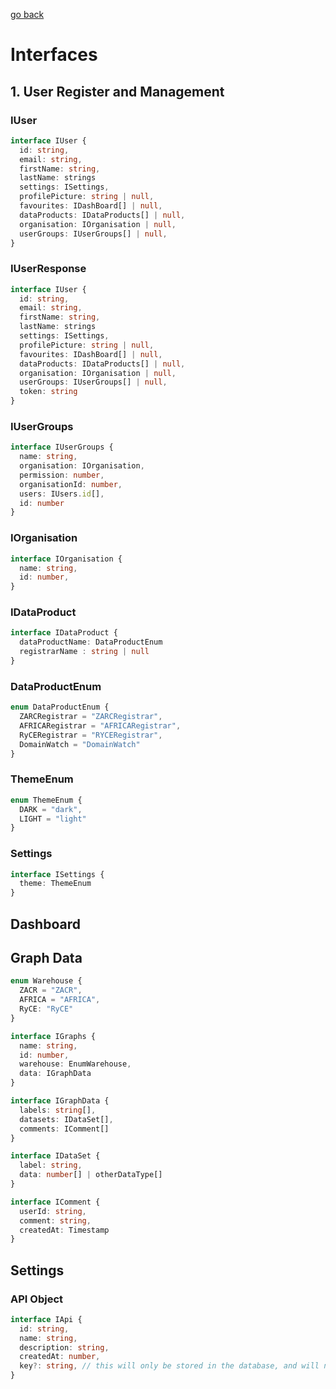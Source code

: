 [go back](readme.md)

# Interfaces

## 1. User Register and Management

### IUser
```ts
interface IUser {
  id: string,
  email: string,
  firstName: string,
  lastName: strings
  settings: ISettings,
  profilePicture: string | null,
  favourites: IDashBoard[] | null,
  dataProducts: IDataProducts[] | null,
  organisation: IOrganisation | null,
  userGroups: IUserGroups[] | null,
}
```
### IUserResponse
```ts
interface IUser {
  id: string,
  email: string,
  firstName: string,
  lastName: strings
  settings: ISettings,
  profilePicture: string | null,
  favourites: IDashBoard[] | null,
  dataProducts: IDataProducts[] | null,
  organisation: IOrganisation | null,
  userGroups: IUserGroups[] | null,
  token: string
}
```
### IUserGroups
```ts
interface IUserGroups {
  name: string,
  organisation: IOrganisation,
  permission: number,
  organisationId: number,
  users: IUsers.id[],
  id: number
}
```
### IOrganisation
```ts
interface IOrganisation {
  name: string,
  id: number,
}
```
### IDataProduct
```ts
interface IDataProduct {
  dataProductName: DataProductEnum
  registrarName : string | null
}
```
### DataProductEnum
```ts
enum DataProductEnum {
  ZARCRegistrar = "ZARCRegistrar",
  AFRICARegistrar = "AFRICARegistrar",
  RyCERegistrar = "RYCERegistrar",
  DomainWatch = "DomainWatch"
}
```
### ThemeEnum
```ts
enum ThemeEnum {
  DARK = "dark",
  LIGHT = "light"
}
```
### Settings
```ts
interface ISettings {
  theme: ThemeEnum
}
```

## Dashboard

## Graph Data
```ts
enum Warehouse {
  ZACR = "ZACR",
  AFRICA = "AFRICA",
  RyCE: "RyCE"
}
```

```ts
interface IGraphs {
  name: string,
  id: number,
  warehouse: EnumWarehouse,
  data: IGraphData
}
```

```ts
interface IGraphData {
  labels: string[],
  datasets: IDataSet[],
  comments: IComment[]
}
```

```ts
interface IDataSet {
  label: string,
  data: number[] | otherDataType[]
}
```

```ts
interface IComment {
  userId: string,
  comment: string,
  createdAt: Timestamp
}
```

## Settings
### API Object
```ts
interface IApi {
  id: string,
  name: string,
  description: string,
  createdAt: number,
  key?: string, // this will only be stored in the database, and will not be shown to the user always, will only be shown when they create the api key
}
```
